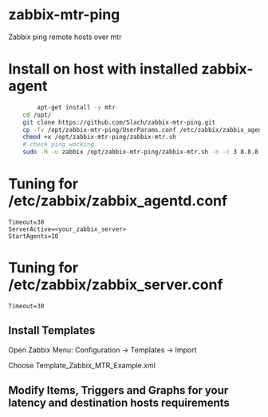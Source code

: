 # zabbix-mtr-ping
Zabbix ping remote hosts over mtr

# Install on host with installed zabbix-agent
```bash
		apt-get install -y mtr
    cd /opt/
    git clone https://github.com/Slach/zabbix-mtr-ping.git
    cp -fv /opt/zabbix-mtr-ping/UserParams.conf /etc/zabbix/zabbix_agentd.conf.d/zabbix_mtr_ping.conf
    chmod +x /opt/zabbix-mtr-ping/zabbix-mtr.sh
    # check ping working
    sudo -H -u zabbix /opt/zabbix-mtr-ping/zabbix-mtr.sh -n -c 3 8.8.8.8

```

# Tuning for /etc/zabbix/zabbix_agentd.conf
```
Timeout=30
ServerActive=<your_zabbix_server>
StartAgents=10
```
# Tuning for /etc/zabbix/zabbix_server.conf
```
Timeout=30
```

## Install Templates

Open Zabbix Menu:
Configuration -> Templates -> Import

Choose Template_Zabbix_MTR_Example.xml

## Modify Items, Triggers and Graphs for your latency and destination hosts requirements

